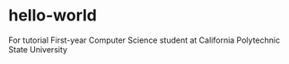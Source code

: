 # hello-world
For tutorial
First-year Computer Science student at California Polytechnic State University
